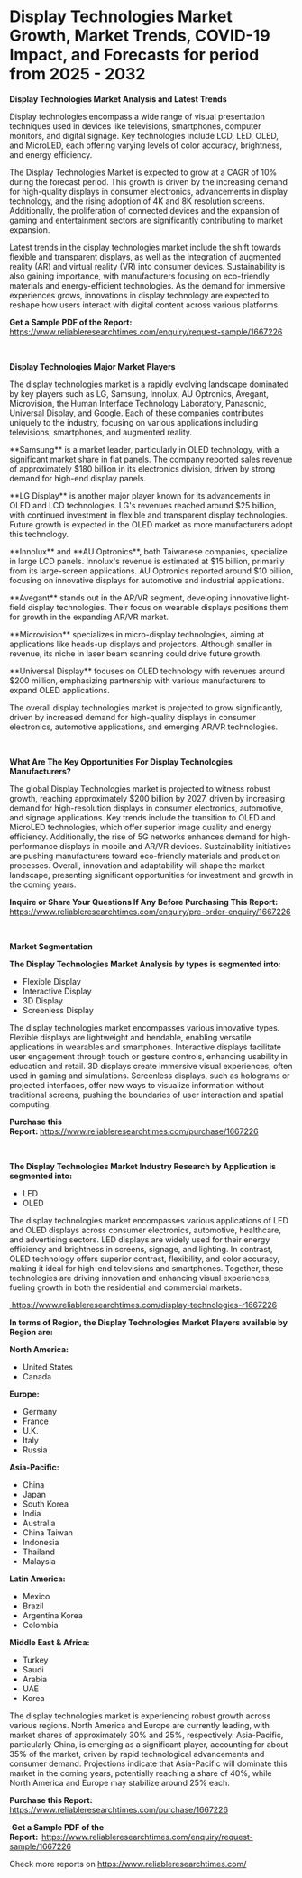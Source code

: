 <p><h1>Display Technologies Market Growth, Market Trends, COVID-19 Impact, and Forecasts for period from 2025 - 2032</h1></p><p><strong>Display Technologies Market Analysis and Latest Trends</strong></p>
<p><p>Display technologies encompass a wide range of visual presentation techniques used in devices like televisions, smartphones, computer monitors, and digital signage. Key technologies include LCD, LED, OLED, and MicroLED, each offering varying levels of color accuracy, brightness, and energy efficiency. </p><p>The Display Technologies Market is expected to grow at a CAGR of 10% during the forecast period. This growth is driven by the increasing demand for high-quality displays in consumer electronics, advancements in display technology, and the rising adoption of 4K and 8K resolution screens. Additionally, the proliferation of connected devices and the expansion of gaming and entertainment sectors are significantly contributing to market expansion.</p><p>Latest trends in the display technologies market include the shift towards flexible and transparent displays, as well as the integration of augmented reality (AR) and virtual reality (VR) into consumer devices. Sustainability is also gaining importance, with manufacturers focusing on eco-friendly materials and energy-efficient technologies. As the demand for immersive experiences grows, innovations in display technology are expected to reshape how users interact with digital content across various platforms.</p></p>
<p><strong>Get a Sample PDF of the Report:&nbsp;</strong> <a href="https://www.reliableresearchtimes.com/enquiry/request-sample/1667226?utm_campaign=2210&utm_medium=2&utm_source=Github&utm_content=ia&utm_term=06032025&utm_id=display-technologies">https://www.reliableresearchtimes.com/enquiry/request-sample/1667226</a></p>
<p>&nbsp;</p>
<p><strong>Display Technologies Major Market Players</strong></p>
<p><p>The display technologies market is a rapidly evolving landscape dominated by key players such as LG, Samsung, Innolux, AU Optronics, Avegant, Microvision, the Human Interface Technology Laboratory, Panasonic, Universal Display, and Google. Each of these companies contributes uniquely to the industry, focusing on various applications including televisions, smartphones, and augmented reality.</p><p>**Samsung** is a market leader, particularly in OLED technology, with a significant market share in flat panels. The company reported sales revenue of approximately $180 billion in its electronics division, driven by strong demand for high-end display panels.</p><p>**LG Display** is another major player known for its advancements in OLED and LCD technologies. LG's revenues reached around $25 billion, with continued investment in flexible and transparent display technologies. Future growth is expected in the OLED market as more manufacturers adopt this technology.</p><p>**Innolux** and **AU Optronics**, both Taiwanese companies, specialize in large LCD panels. Innolux's revenue is estimated at $15 billion, primarily from its large-screen applications. AU Optronics reported around $10 billion, focusing on innovative displays for automotive and industrial applications.</p><p>**Avegant** stands out in the AR/VR segment, developing innovative light-field display technologies. Their focus on wearable displays positions them for growth in the expanding AR/VR market.</p><p>**Microvision** specializes in micro-display technologies, aiming at applications like heads-up displays and projectors. Although smaller in revenue, its niche in laser beam scanning could drive future growth.</p><p>**Universal Display** focuses on OLED technology with revenues around $200 million, emphasizing partnership with various manufacturers to expand OLED applications.</p><p>The overall display technologies market is projected to grow significantly, driven by increased demand for high-quality displays in consumer electronics, automotive applications, and emerging AR/VR technologies.</p></p>
<p>&nbsp;</p>
<p><strong>What Are The Key Opportunities For Display Technologies Manufacturers?</strong></p>
<p><p>The global Display Technologies market is projected to witness robust growth, reaching approximately $200 billion by 2027, driven by increasing demand for high-resolution displays in consumer electronics, automotive, and signage applications. Key trends include the transition to OLED and MicroLED technologies, which offer superior image quality and energy efficiency. Additionally, the rise of 5G networks enhances demand for high-performance displays in mobile and AR/VR devices. Sustainability initiatives are pushing manufacturers toward eco-friendly materials and production processes. Overall, innovation and adaptability will shape the market landscape, presenting significant opportunities for investment and growth in the coming years.</p></p>
<p><strong>Inquire or Share Your Questions If Any Before Purchasing This Report:</strong> <a href="https://www.reliableresearchtimes.com/enquiry/pre-order-enquiry/1667226?utm_campaign=2210&utm_medium=2&utm_source=Github&utm_content=ia&utm_term=06032025&utm_id=display-technologies">https://www.reliableresearchtimes.com/enquiry/pre-order-enquiry/1667226</a></p>
<p>&nbsp;</p>
<p><strong>Market Segmentation</strong></p>
<p><strong>The Display Technologies Market Analysis by types is segmented into:</strong></p>
<p><ul><li>Flexible Display</li><li>Interactive Display</li><li>3D Display</li><li>Screenless Display</li></ul></p>
<p><p>The display technologies market encompasses various innovative types. Flexible displays are lightweight and bendable, enabling versatile applications in wearables and smartphones. Interactive displays facilitate user engagement through touch or gesture controls, enhancing usability in education and retail. 3D displays create immersive visual experiences, often used in gaming and simulations. Screenless displays, such as holograms or projected interfaces, offer new ways to visualize information without traditional screens, pushing the boundaries of user interaction and spatial computing.</p></p>
<p><strong>Purchase this Report:&nbsp;</strong><a href="https://www.reliableresearchtimes.com/purchase/1667226?utm_campaign=2210&utm_medium=2&utm_source=Github&utm_content=ia&utm_term=06032025&utm_id=display-technologies">https://www.reliableresearchtimes.com/purchase/1667226</a></p>
<p>&nbsp;</p>
<p><strong>The Display Technologies Market Industry Research by Application is segmented into:</strong></p>
<p><ul><li>LED</li><li>OLED</li></ul></p>
<p><p>The display technologies market encompasses various applications of LED and OLED displays across consumer electronics, automotive, healthcare, and advertising sectors. LED displays are widely used for their energy efficiency and brightness in screens, signage, and lighting. In contrast, OLED technology offers superior contrast, flexibility, and color accuracy, making it ideal for high-end televisions and smartphones. Together, these technologies are driving innovation and enhancing visual experiences, fueling growth in both the residential and commercial markets.</p></p>
<p><a href="https://www.reliableresearchtimes.com/display-technologies-r1667226?utm_campaign=2210&utm_medium=2&utm_source=Github&utm_content=ia&utm_term=06032025&utm_id=display-technologies">&nbsp;https://www.reliableresearchtimes.com/display-technologies-r1667226</a></p>
<p><strong>In terms of Region, the Display Technologies Market Players available by Region are:</strong></p>
<p>
    <p> <strong> North America: </strong>
        <ul>
            <li>United States</li>
            <li>Canada</li>
        </ul>
        </p> 
    <p> <strong> Europe: </strong>
        <ul>
            <li>Germany</li>
            <li>France</li>
            <li>U.K.</li>
            <li>Italy</li>
            <li>Russia</li>
        </ul>
        </p> 
    <p> <strong> Asia-Pacific: </strong>
        <ul>
            <li>China</li>
            <li>Japan</li>
            <li>South Korea</li>
            <li>India</li>
            <li>Australia</li>
            <li>China Taiwan</li>
            <li>Indonesia</li>
            <li>Thailand</li>
            <li>Malaysia</li>
        </ul>
        </p> 
    <p> <strong> Latin America: </strong>
        <ul>
            <li>Mexico</li>
            <li>Brazil</li>
            <li>Argentina Korea</li>
            <li>Colombia</li>
        </ul>
        </p> 
    <p> <strong> Middle East & Africa: </strong>
        <ul>
            <li>Turkey</li>
            <li>Saudi</li>
            <li>Arabia</li>
            <li>UAE</li>
            <li>Korea</li>
        </ul>
    </p>
    </p>
<p><p>The display technologies market is experiencing robust growth across various regions. North America and Europe are currently leading, with market shares of approximately 30% and 25%, respectively. Asia-Pacific, particularly China, is emerging as a significant player, accounting for about 35% of the market, driven by rapid technological advancements and consumer demand. Projections indicate that Asia-Pacific will dominate this market in the coming years, potentially reaching a share of 40%, while North America and Europe may stabilize around 25% each.</p></p>
<p><strong>Purchase this Report: </strong><a href="https://www.reliableresearchtimes.com/purchase/1667226?utm_campaign=2210&utm_medium=2&utm_source=Github&utm_content=ia&utm_term=06032025&utm_id=display-technologies">https://www.reliableresearchtimes.com/purchase/1667226</a></p>
<p>&nbsp;<strong>Get a Sample PDF of the Report:&nbsp;&nbsp;</strong><a href="https://www.reliableresearchtimes.com/enquiry/request-sample/1667226?utm_campaign=2210&utm_medium=2&utm_source=Github&utm_content=ia&utm_term=06032025&utm_id=display-technologies">https://www.reliableresearchtimes.com/enquiry/request-sample/1667226</a></p>
<p><strong></strong></p>
<p>Check more reports on <a href="https://www.reliableresearchtimes.com/?utm_campaign=2210&utm_medium=2&utm_source=Github&utm_content=ia&utm_term=06032025&utm_id=display-technologies">https://www.reliableresearchtimes.com/</a></p>